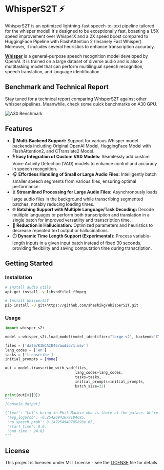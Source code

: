 # WhisperS2T ⚡

WhisperS2T is an optimized lightning-fast speech-to-text pipeline tailored for the whisper model! It's designed to be exceptionally fast, boasting a 1.5X speed improvement over WhisperX and a 2X speed boost compared to HuggingFace Pipeline with FlashAttention 2 (Insanely Fast Whisper). Moreover, it includes several heuristics to enhance transcription accuracy.

[**Whisper**](https://github.com/openai/whisper) is a general-purpose speech recognition model developed by OpenAI. It is trained on a large dataset of diverse audio and is also a multitasking model that can perform multilingual speech recognition, speech translation, and language identification.

## Benchmark and Technical Report

Stay tuned for a technical report comparing WhisperS2T against other whisper pipelines. Meanwhile, check some quick benchmarks on A30 GPU.

![A30 Benchmark](files/benchmarks.png)


## Features

- 🔄 **Multi-Backend Support:** Support for various Whisper model backends including Original OpenAI Model, HuggingFace Model with FlashAttention2, and CTranslate2 Model.
- 🎙️ **Easy Integration of Custom VAD Models:** Seamlessly add custom Voice Activity Detection (VAD) models to enhance control and accuracy in speech recognition.
- 🎧 **Effortless Handling of Small or Large Audio Files:** Intelligently batch smaller speech segments from various files, ensuring optimal performance.
- ⏳ **Streamlined Processing for Large Audio Files:** Asynchronously loads large audio files in the background while transcribing segmented batches, notably reducing loading times.
- 🌐 **Batching Support with Multiple Language/Task Decoding:** Decode multiple languages or perform both transcription and translation in a single batch for improved versatility and transcription time.
- 🧠 **Reduction in Hallucination:** Optimized parameters and heuristics to decrease repeated text output or hallucinations.
- ⏱️ **Dynamic Time Length Support (Experimental):** Process variable-length inputs in a given input batch instead of fixed 30 seconds, providing flexibility and saving computation time during transcription.



## Getting Started

### Installation

```sh
# Install audio utils
apt-get install -y libsndfile1 ffmpeg

# Install WhisperS2T
pip install -U git+https://github.com/shashikg/WhisperS2T.git
```

### Usage

```py
import whisper_s2t

model = whisper_s2t.load_model(model_identifier="large-v2", backend='CTranslate2')

files = ['data/KINCAID46/audio/1.wav']
lang_codes = ['en']
tasks = ['transcribe']
initial_prompts = [None]

out = model.transcribe_with_vad(files,
                                lang_codes=lang_codes,
                                tasks=tasks,
                                initial_prompts=initial_prompts,
                                batch_size=32)

print(out[0][0])
"""
[Console Output]

{'text': "Let's bring in Phil Mackie who is there at the palace. We're looking at Teresa and Philip May. Philip, can you see how he's being transferred from the helicopters? It looks like, as you said, the beast. It's got its headlights on because the sun is beginning to set now, certainly sinking behind some clouds. It's about a quarter of a mile away down the Grand Drive",
 'avg_logprob': -0.25426941679184695,
 'no_speech_prob': 8.147954940795898e-05,
 'start_time': 0.0,
 'end_time': 24.8}
"""
```


## License

This project is licensed under MIT License - see the [LICENSE](LICENSE) file for details.

